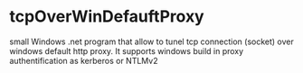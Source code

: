 # tcpOverWinDefauftProxy
small Windows .net program that allow to tunel tcp connection (socket) over windows default http proxy. It supports windows build in proxy authentification as kerberos or NTLMv2
